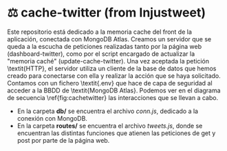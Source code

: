 # ⚖️ cache-twitter (from Injustweet)

Este repositorio está dedicado a la memoria cache del front de la aplicación, conectada con MongoDB Atlas. Creamos un servidor que se queda a la escucha de peticiones realizadas tanto por la página web (dashboard-twitter), como por el script encargado de actualizar la "memoria caché" (update-cache-twitter). Una vez aceptada la petición \textit{HTTP}, el servidor utiliza un cliente de la base de datos que  hemos creado para conectarse con ella y realizar la acción que se haya solicitado. Contamos con un fichero \textit{.env} que hace de capa de seguridad al acceder a la BBDD de \textit{MongoDB Atlas}. Podemos ver en el diagrama de secuencia \ref{fig:cachetwitter} las interacciones que se llevan a cabo. 


- En la carpeta **db/** se encuentra el archivo _conn.js_, dedicado a la conexión con MongoDB.
- En la carpeta **routes/** se encuentra el archivo _tweets.js_, donde se encuentran las distintas funciones que atienen las peticiones de get y post por parte de la página web.
